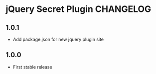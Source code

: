 # jQuery Secret Plugin CHANGELOG

## 1.0.1

* Add package.json for new jquery plugin site



## 1.0.0

* First stable release